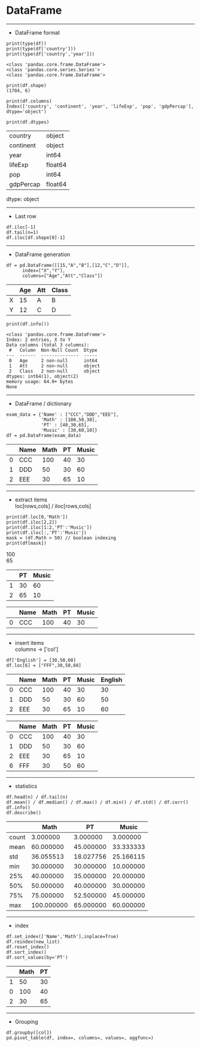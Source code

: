 # DataFrame

<hr>

* DataFrame format

```
print(type(df))
print(type(df['country']))
print(type(df['country','year']))

<class 'pandas.core.frame.DataFrame'>
<class 'pandas.core.series.Series'>
<class 'pandas.core.frame.DataFrame'>
```
```
print(df.shape)
(1704, 6)
```
```
print(df.columns)
Index(['country', 'continent', 'year', 'lifeExp', 'pop', 'gdpPercap'], dtype='object')
```
```
print(df.dtypes)
``` 
|           |        |
|-----------|--------|
|country    |  object|
|continent  |  object|
|year       |   int64|
|lifeExp    | float64|
|pop        |   int64|
|gdpPercap  | float64|

dtype: object

<hr>

* Last row

```
df.iloc[-1]
df.tail(n=1)
df.iloc[df.shape[0]-1]
``` 


<hr>

* DataFrame generation             

```
df = pd.DataFrame([[15,"A","B"],[12,"C","D"]],
      index=["X","Y"],
      columns=["Age","Att","Class"])
```

|   | Age | Att | Class |
|---|-----|-----|-------|
| X |  15 |  A  |   B   |
| Y |  12 |  C  |   D   |

```
print(df.info())

<class 'pandas.core.frame.DataFrame'>
Index: 2 entries, X to Y
Data columns (total 3 columns):
 #   Column  Non-Null Count  Dtype 
---  ------  --------------  ----- 
 0   Age     2 non-null      int64 
 1   Att     2 non-null      object
 2   Class   2 non-null      object
dtypes: int64(1), object(2)
memory usage: 64.0+ bytes
None
```

<hr>

* DataFrame / dictionary                 

```
exam_data = {'Name' : ["CCC","DDD","EEE"],
             'Math' : [100,50,30],
             'PT' : [40,30,65],
             'Music' : [30,60,10]}
df = pd.DataFrame(exam_data)
```

|   | Name | Math | PT | Music |
|---|-----|-----|-----|---|
| 0 |  CCC |  100  |  40   |  30 |
| 1 |  DDD |  50  |   30   |  60 |
| 2 |  EEE |  30  |   65   |  10 |

<hr>

* extract items      
  loc[rows,cols] / iloc[rows,cols]
```
print(df.loc[0,'Math'])
print(df.iloc[2,2])
print(df.iloc[1:2,'PT':'Music'])
print(df.iloc[:,'PT':'Music'])
mask = (df.Math > 50) // boolean indexing
print(df[mask])
```
100    
65

|   | PT | Music |
|---|----|---|
| 1 | 30   |  60 |
| 2 |  65   |  10 |

|   | Name | Math | PT | Music |
|---|-----|-----|-----|---|
| 0 |  CCC |  100  |  40   |  30 |

<hr>

* insert items      
  columns -> ['col']
```
df['English'] = [30,50,60]
df.loc[6] = ["FFF",30,50,60]
```

|   | Name | Math | PT | Music | English |
|---|-----|-----|-----|---|----|
| 0 |  CCC |  100  |  40   |  30 | 30 |
| 1 |  DDD |  50  |   30   |  60 | 50 |
| 2 |  EEE |  30  |   65   |  10 | 60 |

|   | Name | Math | PT | Music |
|---|-----|-----|-----|---|
| 0 |  CCC |  100  |  40   |  30 |
| 1 |  DDD |  50  |   30   |  60 |
| 2 |  EEE |  30  |   65   |  10 |
| 6 |  FFF |  30  |   50   |  60 |

<hr>

* statistics        

```
df.head(n) / df.tail(n)
df.mean() / df.median() / df.max() / df.min() / df.std() / df.corr()
df.info()                         
df.describe()                   
```

|      |       Math |       PT |    Music |
|-----|-----------|----------|---------|
| count |  3.000000  |  3.000000 |  3.000000 |
| mean  |  60.000000 | 45.000000 | 33.333333 |
| std   |  36.055513 | 18.027756 | 25.166115 |
| min   |  30.000000 | 30.000000 | 10.000000 |
| 25%   |  40.000000 | 35.000000 | 20.000000 |
| 50%   |  50.000000 | 40.000000 | 30.000000 |
| 75%   |  75.000000 | 52.500000 | 45.000000 |
| max   | 100.000000 | 65.000000 | 60.000000 |                      



<hr>

* index        

```
df.set_index(['Name','Math'],inplace=True)
df.reindex(new_list)
df.reset_index()
df.sort_index()
df.sort_values(by='PT')
```

|   | Math | PT |
|---|----|---|
| 1 |  50  | 30 |
| 0 |  100 | 40 |
| 2 |  30  | 65 |


<hr>

* Grouping        

```
df.groupby([col])
pd.pivot_table(df, index=, columns=, values=, aggfunc=)

```



